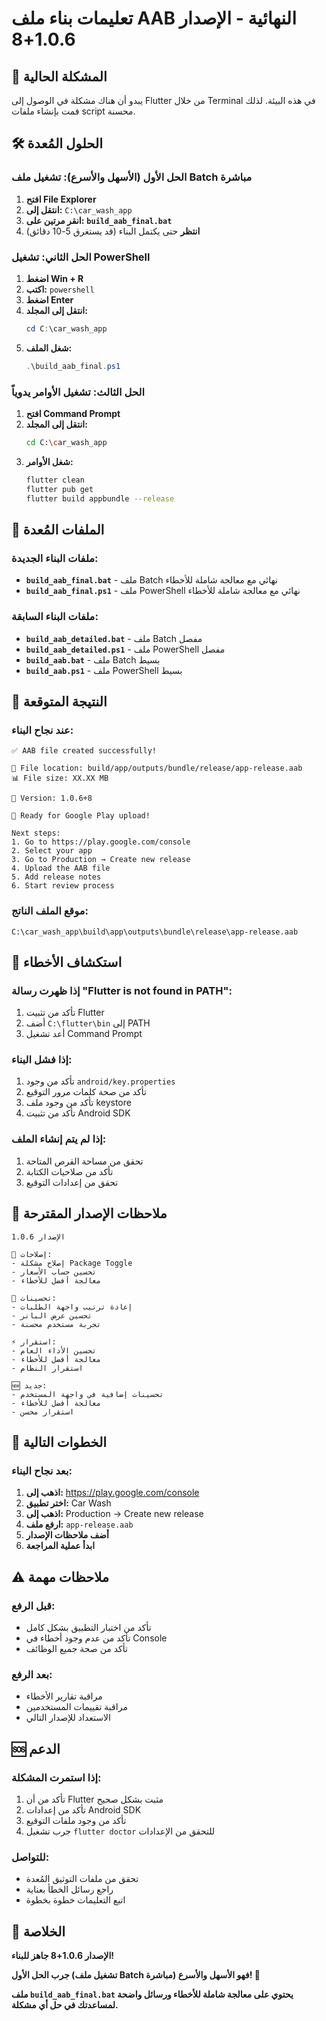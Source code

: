 # تعليمات بناء ملف AAB النهائية - الإصدار 1.0.6+8

## 🚨 المشكلة الحالية
يبدو أن هناك مشكلة في الوصول إلى Flutter من خلال Terminal في هذه البيئة. لذلك قمت بإنشاء ملفات script محسنة.

## 🛠️ الحلول المُعدة

### الحل الأول (الأسهل والأسرع): تشغيل ملف Batch مباشرة
1. **افتح File Explorer**
2. **انتقل إلى:** `C:\car_wash_app`
3. **انقر مرتين على:** **`build_aab_final.bat`**
4. **انتظر** حتى يكتمل البناء (قد يستغرق 5-10 دقائق)

### الحل الثاني: تشغيل PowerShell
1. **اضغط Win + R**
2. **اكتب:** `powershell`
3. **اضغط Enter**
4. **انتقل إلى المجلد:**
   ```powershell
   cd C:\car_wash_app
   ```
5. **شغل الملف:**
   ```powershell
   .\build_aab_final.ps1
   ```

### الحل الثالث: تشغيل الأوامر يدوياً
1. **افتح Command Prompt**
2. **انتقل إلى المجلد:**
   ```bash
   cd C:\car_wash_app
   ```
3. **شغل الأوامر:**
   ```bash
   flutter clean
   flutter pub get
   flutter build appbundle --release
   ```

## 📁 الملفات المُعدة

### ملفات البناء الجديدة:
- **`build_aab_final.bat`** - ملف Batch نهائي مع معالجة شاملة للأخطاء
- **`build_aab_final.ps1`** - ملف PowerShell نهائي مع معالجة شاملة للأخطاء

### ملفات البناء السابقة:
- **`build_aab_detailed.bat`** - ملف Batch مفصل
- **`build_aab_detailed.ps1`** - ملف PowerShell مفصل
- **`build_aab.bat`** - ملف Batch بسيط
- **`build_aab.ps1`** - ملف PowerShell بسيط

## 🎯 النتيجة المتوقعة

### عند نجاح البناء:
```
✅ AAB file created successfully!

📁 File location: build/app/outputs/bundle/release/app-release.aab
📊 File size: XX.XX MB

📱 Version: 1.0.6+8

🎉 Ready for Google Play upload!

Next steps:
1. Go to https://play.google.com/console
2. Select your app
3. Go to Production → Create new release
4. Upload the AAB file
5. Add release notes
6. Start review process
```

### موقع الملف الناتج:
```
C:\car_wash_app\build\app\outputs\bundle\release\app-release.aab
```

## 🔧 استكشاف الأخطاء

### إذا ظهرت رسالة "Flutter is not found in PATH":
1. تأكد من تثبيت Flutter
2. أضف `C:\flutter\bin` إلى PATH
3. أعد تشغيل Command Prompt

### إذا فشل البناء:
1. تأكد من وجود `android/key.properties`
2. تأكد من صحة كلمات مرور التوقيع
3. تأكد من وجود ملف keystore
4. تأكد من تثبيت Android SDK

### إذا لم يتم إنشاء الملف:
1. تحقق من مساحة القرص المتاحة
2. تأكد من صلاحيات الكتابة
3. تحقق من إعدادات التوقيع

## 📝 ملاحظات الإصدار المقترحة

```
الإصدار 1.0.6

🔧 إصلاحات:
- إصلاح مشكلة Package Toggle
- تحسين حساب الأسعار
- معالجة أفضل للأخطاء

🎨 تحسينات:
- إعادة ترتيب واجهة الطلبات
- تحسين عرض البانر
- تجربة مستخدم محسنة

⚡ استقرار:
- تحسين الأداء العام
- معالجة أفضل للأخطاء
- استقرار النظام

🆕 جديد:
- تحسينات إضافية في واجهة المستخدم
- معالجة أفضل للأخطاء
- استقرار محسن
```

## 🚀 الخطوات التالية

### بعد نجاح البناء:
1. **اذهب إلى:** https://play.google.com/console
2. **اختر تطبيق:** Car Wash
3. **اذهب إلى:** Production → Create new release
4. **ارفع ملف:** `app-release.aab`
5. **أضف ملاحظات الإصدار**
6. **ابدأ عملية المراجعة**

## ⚠️ ملاحظات مهمة

### قبل الرفع:
- تأكد من اختبار التطبيق بشكل كامل
- تأكد من عدم وجود أخطاء في Console
- تأكد من صحة جميع الوظائف

### بعد الرفع:
- مراقبة تقارير الأخطاء
- مراقبة تقييمات المستخدمين
- الاستعداد للإصدار التالي

## 🆘 الدعم

### إذا استمرت المشكلة:
1. تأكد من أن Flutter مثبت بشكل صحيح
2. تأكد من إعدادات Android SDK
3. تأكد من وجود ملفات التوقيع
4. جرب تشغيل `flutter doctor` للتحقق من الإعدادات

### للتواصل:
- تحقق من ملفات التوثيق المُعدة
- راجع رسائل الخطأ بعناية
- اتبع التعليمات خطوة بخطوة

## 🎉 الخلاصة

**الإصدار 1.0.6+8 جاهز للبناء!**

**جرب الحل الأول (تشغيل ملف Batch مباشرة) فهو الأسهل والأسرع! 🚀**

**ملف `build_aab_final.bat` يحتوي على معالجة شاملة للأخطاء ورسائل واضحة لمساعدتك في حل أي مشكلة.** 